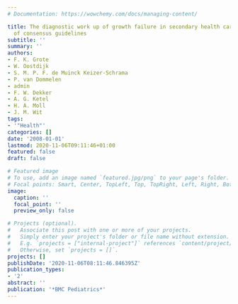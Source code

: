 ```yaml
---
# Documentation: https://wowchemy.com/docs/managing-content/

title: The diagnostic work up of growth failure in secondary health care; An evaluation
  of consensus guidelines
subtitle: ''
summary: ''
authors:
- F. K. Grote
- W. Oostdijk
- S. M. P. F. de Muinck Keizer-Schrama
- P. van Dommelen
- admin
- F. W. Dekker
- A. G. Ketel
- H. A. Moll
- J. M. Wit
tags:
- '"Health"'
categories: []
date: '2008-01-01'
lastmod: 2020-11-06T09:11:46+01:00
featured: false
draft: false

# Featured image
# To use, add an image named `featured.jpg/png` to your page's folder.
# Focal points: Smart, Center, TopLeft, Top, TopRight, Left, Right, BottomLeft, Bottom, BottomRight.
image:
  caption: ''
  focal_point: ''
  preview_only: false

# Projects (optional).
#   Associate this post with one or more of your projects.
#   Simply enter your project's folder or file name without extension.
#   E.g. `projects = ["internal-project"]` references `content/project/deep-learning/index.md`.
#   Otherwise, set `projects = []`.
projects: []
publishDate: '2020-11-06T08:11:46.846395Z'
publication_types:
- '2'
abstract: ''
publication: '*BMC Pediatrics*'
---
```

